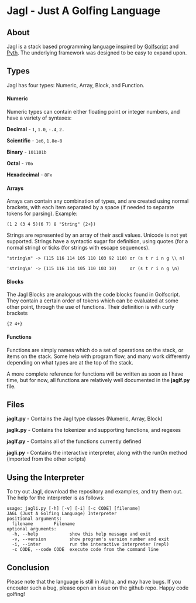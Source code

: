 Jagl - Just A Golfing Language
====

About
----

Jagl is a stack based programming language inspired by [Golfscript][1] and [Pyth][2]. The underlying framework was designed to be easy to expand upon.


Types
----
Jagl has four types: Numeric, Array, Block, and Function.

#### Numeric
Numeric types can contain either floating point or integer numbers, and have a variety of syntaxes:

**Decimal** - `1`, `1.0`, `-.4`, `2.`

**Scientific** - `1e6`, `1.8e-8`

**Binary** - `101101b`

**Octal** - `70o`

**Hexadecimal** - `8Fx`

#### Arrays
Arrays can contain any combination of types, and are created using normal brackets, with each item separated by a space (if needed to separate tokens for parsing). Example:

```(1 2 (3 4 5)(6 7) 8 "String" {2+})```

Strings are represented by an array of their ascii values. Unicode is not yet supported. Strings have a syntactic sugar for definition, using quotes (for a normal string) or ticks (for strings with escape sequences).

`"string\n" -> (115 116 114 105 110 103 92 110) or (s t r i n g \\ n)`

`'string\n' -> (115 116 114 105 110 103 10)     or (s t r i n g \n)`

#### Blocks
The Jagl Blocks are analogous with the code blocks found in Golfscript. They contain a certain order of tokens which can be evaluated at some other point, through the use of functions. Their definition is with curly brackets

`{2 4+}`

#### Functions
Functions are simply names which do a set of operations on the stack, or items on the stack. Some help with program flow, and many work differently depending on what types are at the top of the stack.

A more complete reference for functions will be written as soon as I have time, but for now, all functions are relatively well documented in the **jaglf.py** file. 

Files
----
**jaglt.py** - Contains the Jagl type classes (Numeric, Array, Block)

**jaglk.py** - Contains the tokenizer and supporting functions, and regexes

**jaglf.py** - Contains all of the functions currently defined

**jagli.py** - Contains the interactive interpreter, along with the runOn method (imported from the other scripts)

Using the Interpreter
----

To try out Jagl, download the repository and examples, and try them out. The help for the interpreter is as follows:

    usage: jagli.py [-h] [-v] [-i] [-c CODE] [filename]
    JAGL (Just A Golfing Language) Interpreter
    positional arguments:
      filename        Filename
    optional arguments:
      -h, --help            show this help message and exit
      -v, --version         show program's version number and exit
      -i, --inter           run the interactive interpreter (repl)
      -c CODE, --code CODE  execute code from the command line

[1]: http://www.golfscript.com/golfscript/
[2]: https://github.com/isaacg1/pyth

Conclusion
----
Please note that the language is still in Alpha, and may have bugs. If you encouter such a bug, please open an issue on the github repo. Happy code golfing!
